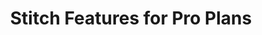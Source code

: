 ---
# -------------------------- #
#      Page & Formatting     #
# -------------------------- #

title: Stitch Features for Pro Plans
permalink: /account-security/stitch-pro-features
redirect_from: /account-security/stitch-enterprise-features
keywords: enterprise stitch enterprise mission-critical ent pro pro plus
summary: "Guides for the features included in Pro and Pro Plus plans."

layout: general
toc: true
weight: 1

key: "enterprise-features"

type: "enterprise"


# -------------------------- #
#  Stitch Plan Requirements  #
# -------------------------- #

minimum-plan: "pro"

minimum-plan-cta:
  title: "Stitch {{ site.data.stitch.subscription-plans.pro.name }} features"
  copy: "The features listed in this guide are available during the free trial or for customers on a {{ site.data.stitch.subscription-plans.pro.name }} or {{ site.data.stitch.subscription-plans.pro-plus.name }} plan."


# -------------------------- #
#        Introduction        #
# -------------------------- #

intro: |
  {% include misc/data-files.html %}

  For mission-critical applications, Stitch offers {{ site.data.stitch.subscription-plans.pro.name }} and {{ site.data.stitch.subscription-plans.pro-plus.name }} plans. These plans can include the features listed below, along with custom integrations and row volumes, priority support, and more.


# -------------------------- #
#           Content          #
# -------------------------- #

feature-table: |
  {% assign plan-features = [section.plan]features %}

  <table class="attribute-list">

  {% for feature in plan-features %}
  <tr>
  <td class="table-subheading" colspan="2">
  <strong>{{ feature.category | upcase }}</strong>
  </td>
  </tr>

  {% for guide in feature.guides %}
  <tr>
  <td class="attribute-name">
  {% if guide.key %}
  {% assign doc = site.documents | find:"key",guide.key %}
  <a href="{{ doc.url | prepend: site.baseurl }}">
  <strong>
  {% if guide.title %}{{ guide.title }}{% else %}{{ doc.title }}{% endif %}
  </strong>
  </a>
  {% else %}
  <strong>{{ guide.title }}</strong>
  {% endif %}
  </td>

  <td>
  {% if guide.summary %}
  {{ guide.summary | flatify | markdownify }}
  {% else %}
  {{ doc.summary | flatify | markdownify }}
  {% endif %}
  {% if guide.free-trial-available == false %}
  <strong>Note</strong>: This feature isn't available during the free trial.
  {% endif %}
  </td>
  </tr>
  {% endfor %}
  {% endfor %}
  </table>

sections:
  - title: "Pro plan features"
    anchor: "pro-plan-feature-list"
    plan: "pro"
    content: |
      {% assign stitch-pro = site.data.stitch.subscription-plans.pro %}

      The features listed below are available during the free trial or to accounts on a {{ stitch-pro.name }} plan. Unless noted, all features are available during the free trial.

      **Note**: After the free trial ends, access to these features will be revoked.

      {{ page.feature-table | flatify }}

  - title: "Pro Plus plan features"
    anchor: "pro-plus-plan-feature-list"
    plan: "pro-plus"
    content: |
      {% assign stitch-pro-plus = site.data.stitch.subscription-plans.pro-plus %}

      In addition to the [{{ stitch-pro.name }} plan features](#pro-plan-feature-list), accounts on a {{ stitch-pro-plus.name }} plan will also have access to the features listed below.

      {{ page.feature-table | flatify }}

  - title: "Compare all plans"
    anchor: "compare-all-plans"
    content: |
      To compare all of Stitch's plans, refer to our [pricing page]({{ site.pricing }}){:target="new"}.
---